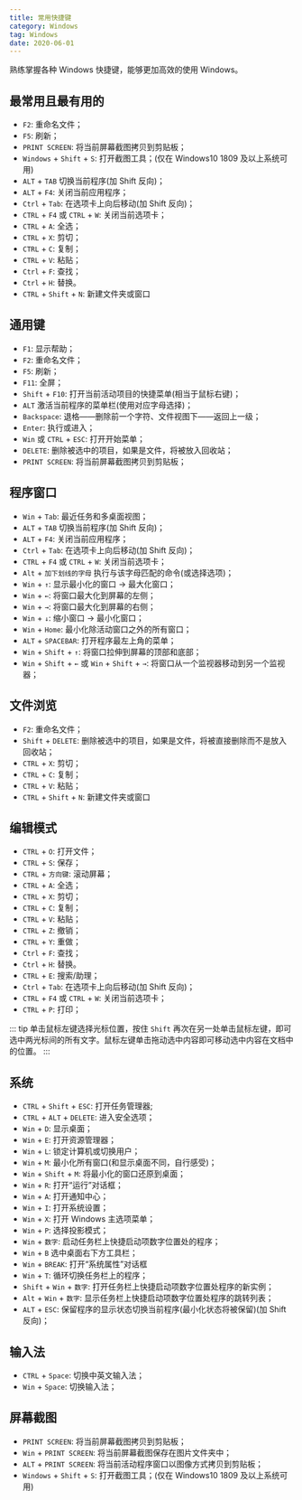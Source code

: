```yaml
---
title: 常用快捷键
category: Windows
tag: Windows
date: 2020-06-01
---
```


熟练掌握各种 Windows 快捷键，能够更加高效的使用 Windows。

<!-- more -->

## 最常用且最有用的

- `F2`: 重命名文件；
- `F5`: 刷新；
- `PRINT SCREEN`: 将当前屏幕截图拷贝到剪贴板；
- `Windows` + `Shift` + `S`: 打开截图工具；(仅在 Windows10 1809 及以上系统可用)
- `ALT` + `TAB` 切换当前程序(加 Shift 反向)；
- `ALT` + `F4`: 关闭当前应用程序；
- `Ctrl` + `Tab`: 在选项卡上向后移动(加 Shift 反向)；
- `CTRL` + `F4` 或 `CTRL` + `W`: 关闭当前选项卡；
- `CTRL` + `A`: 全选；
- `CTRL` + `X`: 剪切；
- `CTRL` + `C`: 复制；
- `CTRL` + `V`: 粘贴；
- `Ctrl` + `F`: 查找；
- `Ctrl` + `H`: 替换。
- `CTRL` + `Shift` + `N`: 新建文件夹或窗口

## 通用键

- `F1`: 显示帮助；
- `F2`: 重命名文件；
- `F5`: 刷新；
- `F11`: 全屏；
- `Shift` + `F10`: 打开当前活动项目的快捷菜单(相当于鼠标右键)；
- `ALT` 激活当前程序的菜单栏(使用对应字母选择)；
- `Backspace`: 退格——删除前一个字符、文件视图下——返回上一级；
- `Enter`: 执行或进入；
- `Win` 或 `CTRL` + `ESC`: 打开开始菜单；
- `DELETE`: 删除被选中的项目，如果是文件，将被放入回收站；
- `PRINT SCREEN`: 将当前屏幕截图拷贝到剪贴板；

## 程序窗口

- `Win` + `Tab`: 最近任务和多桌面视图；
- `ALT` + `TAB` 切换当前程序(加 Shift 反向)；
- `ALT` + `F4`: 关闭当前应用程序；
- `Ctrl` + `Tab`: 在选项卡上向后移动(加 Shift 反向)；
- `CTRL` + `F4` 或 `CTRL` + `W`: 关闭当前选项卡；
- `Alt` + `加下划线的字母` 执行与该字母匹配的命令(或选择选项)；
- `Win` + `↑`: 显示最小化的窗口 → 最大化窗口；
- `Win` + `←`: 将窗口最大化到屏幕的左侧；
- `Win` + `→`: 将窗口最大化到屏幕的右侧；
- `Win` + `↓`: 缩小窗口 → 最小化窗口；
- `Win` + `Home`: 最小化除活动窗口之外的所有窗口；
- `ALT` + `SPACEBAR`: 打开程序最左上角的菜单；
- `Win` + `Shift` + `↑`: 将窗口拉伸到屏幕的顶部和底部；
- `Win` + `Shift` + `←` 或 `Win` + `Shift` + `→`: 将窗口从一个监视器移动到另一个监视器；

## 文件浏览

- `F2`: 重命名文件；
- `Shift` + `DELETE`: 删除被选中的项目，如果是文件，将被直接删除而不是放入回收站；
- `CTRL` + `X`: 剪切；
- `CTRL` + `C`: 复制；
- `CTRL` + `V`: 粘贴；
- `CTRL` + `Shift` + `N`: 新建文件夹或窗口

## 编辑模式

- `CTRL` + `O`: 打开文件；
- `CTRL` + `S`: 保存；
- `CTRL` + `方向键`: 滚动屏幕；
- `CTRL` + `A`: 全选；
- `CTRL` + `X`: 剪切；
- `CTRL` + `C`: 复制；
- `CTRL` + `V`: 粘贴；
- `CTRL` + `Z`: 撤销；
- `CTRL` + `Y`: 重做；
- `Ctrl` + `F`: 查找；
- `Ctrl` + `H`: 替换。
- `CTRL` + `E`: 搜索/助理；
- `Ctrl` + `Tab`: 在选项卡上向后移动(加 Shift 反向)；
- `CTRL` + `F4` 或 `CTRL` + `W`: 关闭当前选项卡；
- `CTRL` + `P`: 打印；

::: tip
单击鼠标左键选择光标位置，按住 `Shift` 再次在另一处单击鼠标左键，即可选中两光标间的所有文字。鼠标左键单击拖动选中内容即可移动选中内容在文档中的位置。
:::

## 系统

- `CTRL` + `Shift` + `ESC`: 打开任务管理器;
- `CTRL` + `ALT` + `DELETE`: 进入安全选项；
- `Win` + `D`: 显示桌面；
- `Win` + `E`: 打开资源管理器；
- `Win` + `L`: 锁定计算机或切换用户；
- `Win` + `M`: 最小化所有窗口(和显示桌面不同，自行感受)；
- `Win` + `Shift` + `M`: 将最小化的窗口还原到桌面；
- `Win` + `R`: 打开“运行”对话框；
- `Win` + `A`: 打开通知中心；
- `Win` + `I`: 打开系统设置；
- `Win` + `X`: 打开 Windows 主选项菜单；
- `Win` + `P`: 选择投影模式；
- `Win` + `数字`: 启动任务栏上快捷启动项数字位置处的程序；
- `Win` + `B` 选中桌面右下方工具栏；
- `Win` + `BREAK`: 打开“系统属性”对话框
- `Win` + `T`: 循环切换任务栏上的程序；
- `Shift` + `Win` + `数字`: 打开任务栏上快捷启动项数字位置处程序的新实例；
- `Alt` + `Win` + `数字`: 显示任务栏上快捷启动项数字位置处程序的跳转列表；
- `ALT` + `ESC`: 保留程序的显示状态切换当前程序(最小化状态将被保留)(加 Shift 反向)；

## 输入法

- `CTRL` + `Space`: 切换中英文输入法；
- `Win` + `Space`: 切换输入法；

## 屏幕截图

- `PRINT SCREEN`: 将当前屏幕截图拷贝到剪贴板；
- `Win` + `PRINT SCREEN`: 将当前屏幕截图保存在图片文件夹中；
- `ALT` + `PRINT SCREEN`: 将当前活动程序窗口以图像方式拷贝到剪贴板；
- `Windows` + `Shift` + `S`: 打开截图工具；(仅在 Windows10 1809 及以上系统可用)
